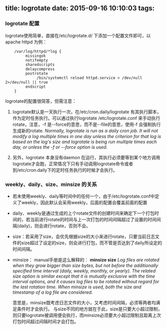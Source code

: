 title: logrotate
date: 2015-09-16 10:10:03
tags:
---

### logrotate 配置
logrotate使用简单，直接在/etc/logrotate.d/ 下添加一个配置文件即可，以apache httpd 为例：
```shell
	/var/log/httpd/*log {
		 missingok
		 notifempty
		 sharedscripts
		 delaycompress
		 postrotate
			  /bin/systemctl reload httpd.service > /dev/null 2>/dev/null || true
		 endscript
	}
```

logrotate的配置很简答，但需注意：

1. logrotate默认是一天执行一次，在/etc/cron.daily/logrotate 有其执行脚本，作为定时任务执行。可以通过执行logrotate /etc/logrotate.conf 来手动执行rotate，注意，-f 是--force的意思，而不是--file的意思，使用-f 会强制执行生成新的rotate.
 *Normally, logrotate is run as a daily cron job. It will not modify a log multiple times in one day unless the criterion for that log is based on the log's size and logrotate is being run multiple times each day, or unless the -f or --force option is used.*

2. 另外，logrotate 本身没有daemon 在运行，其执行必须要等到某个地方调用logrotate才会跑，正常情况下只有手动调用logrotate命令或者到/etc/cron.daily下的定时任务执行的时候才会执行。

### weekly、daily、size、minsize 的关系
 - 若未使用weekly、daily等时间中的任何一个，由于/etc/logrotate.conf中定义了weekly，因此默认会采用weekly，后面的配置会覆盖前面的配置
 -  daily、weekly是通过生成的上个rotate文件的创建时间来确定下一个打包时间的，若当前进行rotate的时间与上一次打包的时间间隔超过了设置的时间间隔(daily)，则会进行rotate，否则不会。
 - size：若采用了size，会优先根据size的大小来进行rotate，只要当前日志文件的size超过了设定的size，则会进行打包，而不管是否达到了daily所设定的时间间隔。
 - minsize： manual手册是这么解释的：
	**minsize size**
	*Log files are rotated when they grow bigger than size bytes, but not before the additionally specified time interval (daily, weekly, monthly, or yearly). The related size option is similar except that it is mutually exclusive with the time interval options, and it causes log files to be rotated without regard for the last rotation time. When minsize is used, both the size and timestamp of a log file are considered.*

    意思是，minsize既考虑日志文件的大小，又考虑时间间隔，必须等两者均满足条件时才会执行。
    与size不同的地方就在于此，size是只要大小超过限制，则只要logrotate被调用便会执行，而minsize必须要大小超过限制且距离上次打包时间超过间隔时间才会打包。
